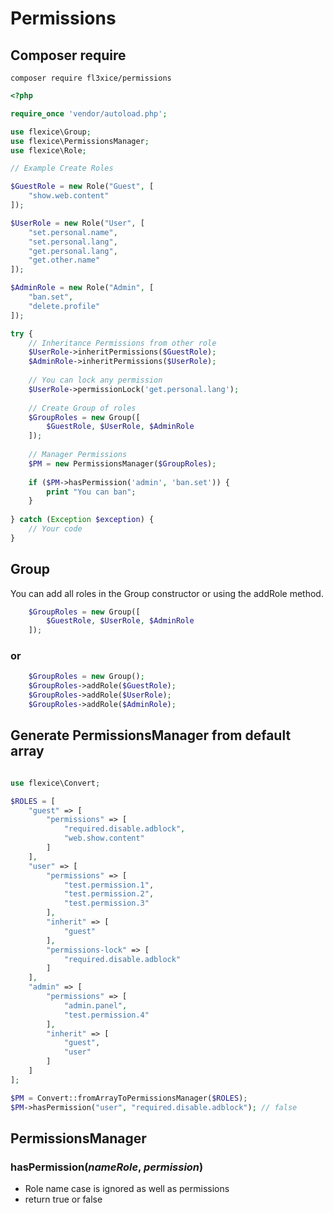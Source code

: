 # Permissions

## Composer require
```shell
composer require fl3xice/permissions
```

```php
<?php

require_once 'vendor/autoload.php';

use flexice\Group;
use flexice\PermissionsManager;
use flexice\Role;

// Example Create Roles

$GuestRole = new Role("Guest", [
    "show.web.content"
]);

$UserRole = new Role("User", [
    "set.personal.name",
    "set.personal.lang",
    "get.personal.lang",
    "get.other.name"
]);

$AdminRole = new Role("Admin", [
    "ban.set",
    "delete.profile"
]);

try {
    // Inheritance Permissions from other role
    $UserRole->inheritPermissions($GuestRole);
    $AdminRole->inheritPermissions($UserRole);
    
    // You can lock any permission
    $UserRole->permissionLock('get.personal.lang');
    
    // Create Group of roles
    $GroupRoles = new Group([
        $GuestRole, $UserRole, $AdminRole
    ]);
     
    // Manager Permissions
    $PM = new PermissionsManager($GroupRoles);
    
    if ($PM->hasPermission('admin', 'ban.set')) {
        print "You can ban";
    }
    
} catch (Exception $exception) {
    // Your code
}
```

## Group

You can add all roles in the Group constructor or using the addRole method.
```php
    $GroupRoles = new Group([
        $GuestRole, $UserRole, $AdminRole
    ]);
```
### or
```php
    $GroupRoles = new Group();
    $GroupRoles->addRole($GuestRole);
    $GroupRoles->addRole($UserRole);
    $GroupRoles->addRole($AdminRole);
```

## Generate PermissionsManager from default array

```php

use flexice\Convert;

$ROLES = [
    "guest" => [
        "permissions" => [
            "required.disable.adblock",
            "web.show.content"
        ]
    ],
    "user" => [
        "permissions" => [
            "test.permission.1",
            "test.permission.2",
            "test.permission.3"
        ],
        "inherit" => [
            "guest"
        ],
        "permissions-lock" => [
            "required.disable.adblock"
        ]
    ],
    "admin" => [
        "permissions" => [
            "admin.panel",
            "test.permission.4"
        ],
        "inherit" => [
            "guest",
            "user"
        ]
    ]
];

$PM = Convert::fromArrayToPermissionsManager($ROLES);
$PM->hasPermission("user", "required.disable.adblock"); // false
```

## PermissionsManager

### hasPermission(_nameRole_, _permission_)
- Role name case is ignored as well as permissions
- return true or false

